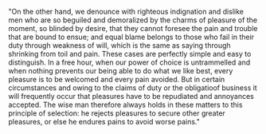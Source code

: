 "On the other hand, we denounce with righteous indignation and dislike men who are so beguiled and demoralized by the
 charms of pleasure of the moment, so blinded by desire, that they cannot foresee the pain and trouble that are bound to
  ensue; and equal blame belongs to those who fail in their duty through weakness of will, which is the same as saying 
  through shrinking from toil and pain. These cases are perfectly simple and easy to distinguish. In a free hour, when 
  our power of choice is untrammelled and when nothing prevents our being able to do what we like best, every pleasure is 
  to be welcomed and every pain avoided. But in certain circumstances and owing to the claims of duty or the obligatioof 
  business it will frequently occur that pleasures have to be repudiated and annoyances accepted. The wise man therefore
   always holds in these matters to this principle of selection: he rejects pleasures to secure other greater pleasures, 
   or else he endures pains to avoid worse pains."
   

